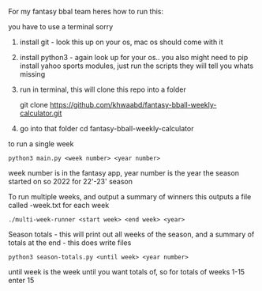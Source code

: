 For my fantasy bbal team heres how to run this:

you have to use a terminal sorry

1. install git - look this up on your os, mac os should come with it
2. install python3 - again look up for your os.. you also might need to pip install yahoo sports modules, 
   just run the scripts they will tell you whats missing
3. run in terminal, this will clone this repo into a folder

   git clone https://github.com/khwaabd/fantasy-bball-weekly-calculator.git  
4. go into that folder
   cd fantasy-bball-weekly-calculator

to run a single week

    python3 main.py <week number> <year number>

week number is in the fantasy app, year number is the year the season started on so 2022 for 22'-23' season

To run multiple weeks, and output a summary of winners this outputs a file called <year>-week<week>.txt for each week

    ./multi-week-runner <start week> <end week> <year>

Season totals - this will print out all weeks of the season, and a summary of totals at the end - this does write files

    python3 season-totals.py <until week> <year number>

until week is the week until you want totals of, so for totals of weeks 1-15 enter 15
